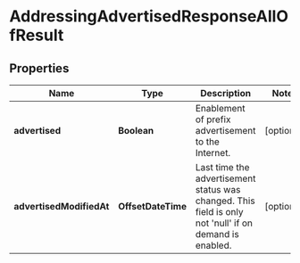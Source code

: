 

# AddressingAdvertisedResponseAllOfResult


## Properties

| Name | Type | Description | Notes |
|------------ | ------------- | ------------- | -------------|
|**advertised** | **Boolean** | Enablement of prefix advertisement to the Internet. |  [optional] |
|**advertisedModifiedAt** | **OffsetDateTime** | Last time the advertisement status was changed. This field is only not &#39;null&#39; if on demand is enabled. |  [optional] |



